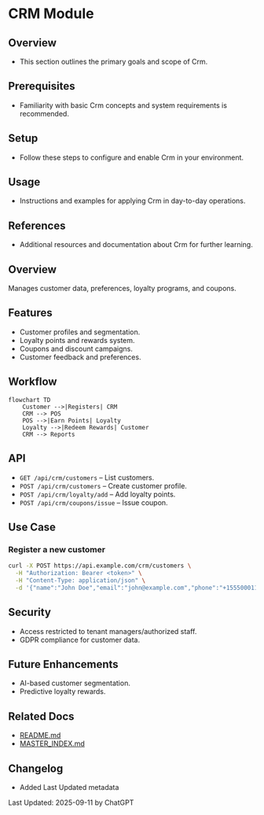 # CRM Module

## Overview
- This section outlines the primary goals and scope of Crm.

## Prerequisites
- Familiarity with basic Crm concepts and system requirements is recommended.

## Setup
- Follow these steps to configure and enable Crm in your environment.

## Usage
- Instructions and examples for applying Crm in day-to-day operations.

## References
- Additional resources and documentation about Crm for further learning.


## Overview
Manages customer data, preferences, loyalty programs, and coupons.

## Features
- Customer profiles and segmentation.  
- Loyalty points and rewards system.  
- Coupons and discount campaigns.  
- Customer feedback and preferences.  

## Workflow
```mermaid
flowchart TD
    Customer -->|Registers| CRM
    CRM --> POS
    POS -->|Earn Points| Loyalty
    Loyalty -->|Redeem Rewards| Customer
    CRM --> Reports
```

## API
- `GET /api/crm/customers` – List customers.  
- `POST /api/crm/customers` – Create customer profile.  
- `POST /api/crm/loyalty/add` – Add loyalty points.
- `POST /api/crm/coupons/issue` – Issue coupon.

## Use Case
### Register a new customer
```bash
curl -X POST https://api.example.com/crm/customers \
  -H "Authorization: Bearer <token>" \
  -H "Content-Type: application/json" \
  -d '{"name":"John Doe","email":"john@example.com","phone":"+1555000111"}'
```

## Security
- Access restricted to tenant managers/authorized staff.
- GDPR compliance for customer data.

## Future Enhancements
- AI-based customer segmentation.  
- Predictive loyalty rewards.

## Related Docs
- [README.md](README.md)
- [MASTER_INDEX.md](MASTER_INDEX.md)


## Changelog
- Added Last Updated metadata

Last Updated: 2025-09-11 by ChatGPT
